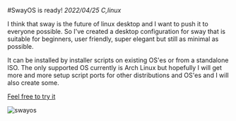 #SwayOS is ready!
_2022/04/25 C,linux_  

I think that sway is the future of linux desktop and I want to push it to everyone possible. So I've created a desktop configuration for sway that is suitable for beginners, user friendly, super elegant but still as minimal as possible.

It can be installed by installer scripts on existing OS'es or from a standalone ISO. The only supported OS currently is Arch Linux but hopefully I will get more and more setup script ports for other distributions and OS'es and I will also create some.

[Feel free to try it](https://swayos.github.io/)

![swayos](images/blog/2022/04/swayos.png)
